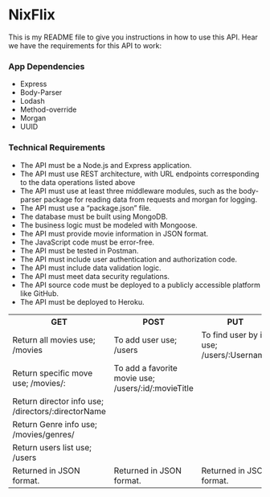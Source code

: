   <h1>NixFlix</h1>
    <p>
      This is my README file to give you instructions in how to
      use this API. Hear we have the requirements for this API to work:
    </p>
    <h3>App Dependencies</h3>
    <ul>
      <li>Express</li>
      <li>Body-Parser</li>
      <li>Lodash</li>
      <li>Method-override</li>
      <li>Morgan</li>
      <li>UUID</li>
    </ul>
    <h3>Technical Requirements</h3>
    <ul>
      <li>The API must be a Node.js and Express application.</li>
      <li>
        The API must use REST architecture, with URL endpoints corresponding to
        the data operations listed above
      </li>
      <li>
        The API must use at least three middleware modules, such as the
        body-parser package for reading data from requests and morgan for
        logging.
      </li>
      <li>The API must use a “package.json” file.</li>
      <li>The database must be built using MongoDB.</li>
      <li>The business logic must be modeled with Mongoose.</li>
      <li>The API must provide movie information in JSON format.</li>
      <li>The JavaScript code must be error-free.</li>
      <li>The API must be tested in Postman.</li>
      <li>The API must include user authentication and authorization code.</li>
      <li>The API must include data validation logic.</li>
      <li>The API must meet data security regulations.</li>
      <li>
        The API source code must be deployed to a publicly accessible platform
        like GitHub.
      </li>
      <li>The API must be deployed to Heroku.</li>
    </ul>
    <table class="method-table">
      <tr>
        <th>GET</th>
        <th>POST</th>
        <th>PUT</th>
        <th>DELETE</th>
      </tr>
      <tr>
        <td>Return all movies use; /movies</td>
        <td>To add user use; /users</td>
        <td>To find user by id use; /users/:Username</td>
        <td>To delete user use; /users/:Username</td>
      </tr>
      <tr>
        <td>Return specific move use; /movies/:</td>
        <td>To add a favorite movie use; /users/:id/:movieTitle</td>
        <td></td>
        <td>
          To delete a user's favorite movie use;
          /users/:Username/movies/:movieID
        </td>
      </tr>
      <tr>
        <td>Return director info use; /directors/:directorName</td>
        <td></td>
        <td></td>
        <td></td>
      </tr>
      <tr>
        <td>Return Genre info use; /movies/genres/</td>
        <td></td>
        <td></td>
        <td></td>
      </tr>
      <tr>
        <td>Return users list use; /users</td>
        <td></td>
        <td></td>
        <td></td>
      </tr>
      <tr>
        <td class="table-end">Returned in JSON format.</td>
        <td class="table-end">Returned in JSON format.</td>
        <td class="table-end">Returned in JSON format.</td>
        <td class="table-end">Returned in JSON format.</td>
      </tr>
    </table>
